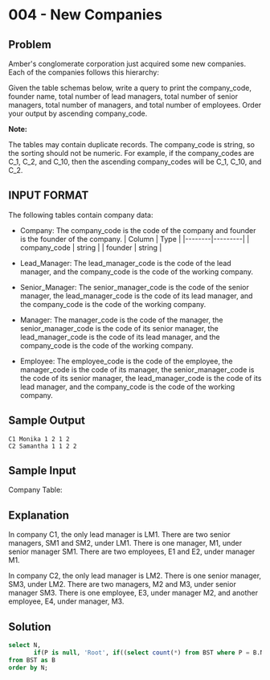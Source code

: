 # 004 - New Companies
## Problem

Amber's conglomerate corporation just acquired some new companies. Each of the companies follows this hierarchy:

Given the table schemas below, write a query to print the company_code, founder name, total number of lead managers, total number of senior managers, total number of managers, and total number of employees. Order your output by ascending company_code.

**Note:**

The tables may contain duplicate records.
The company_code is string, so the sorting should not be numeric. For example, if the company_codes are C_1, C_2, and C_10, then the ascending company_codes will be C_1, C_10, and C_2.

## INPUT FORMAT
The following tables contain company data:
- Company: The company_code is the code of the company and founder is the founder of the company.
| Column | Type    |
|--------|---------|
| company_code | string |
| founder	     | string |

- Lead_Manager: The lead_manager_code is the code of the lead manager, and the company_code is the code of the working company.
- Senior_Manager: The senior_manager_code is the code of the senior manager, the lead_manager_code is the code of its lead manager, and the company_code is the code of the working company.
- Manager: The manager_code is the code of the manager, the senior_manager_code is the code of its senior manager, the lead_manager_code is the code of its lead manager, and the company_code is the code of the working company.
- Employee: The employee_code is the code of the employee, the manager_code is the code of its manager, the senior_manager_code is the code of its senior manager, the lead_manager_code is the code of its lead manager, and the company_code is the code of the working company.

## Sample Output

```
C1 Monika 1 2 1 2
C2 Samantha 1 1 2 2
```
## Sample Input

Company Table:

## Explanation

In company C1, the only lead manager is LM1. There are two senior managers, SM1 and SM2, under LM1. There is one manager, M1, under senior manager SM1. There are two employees, E1 and E2, under manager M1.

In company C2, the only lead manager is LM2. There is one senior manager, SM3, under LM2. There are two managers, M2 and M3, under senior manager SM3. There is one employee, E3, under manager M2, and another employee, E4, under manager, M3.

## Solution
```sql
select N,
       if(P is null, 'Root', if((select count(*) from BST where P = B.N)> 0, 'Inner', 'Leaf')) 
from BST as B 
order by N;
```

